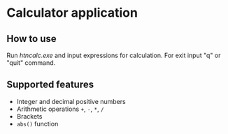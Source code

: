 # Calculator application

## How to use

Run _htncalc.exe_ and input expressions for calculation. For exit input "q" or "quit" command.

## Supported features

* Integer and decimal positive numbers
* Arithmetic operations `+`, `-`, `*`, `/`
* Brackets
* `abs()` function
